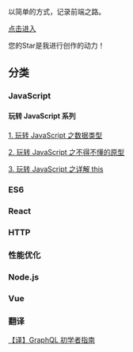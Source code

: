 以简单的方式，记录前端之路。

[点击进入](https://github.com/ximolang/blog/issues)

您的Star是我进行创作的动力！

## 分类

### JavaScript

#### 玩转 JavaScript 系列
[1. 玩转 JavaScript 之数据类型](https://github.com/seymoe/blog/issues/1)

[2. 玩转 JavaScript 之不得不懂的原型](https://github.com/seymoe/blog/issues/2)

[3. 玩转 JavaScript 之详解 this](https://github.com/seymoe/blog/issues/3)


### ES6

### React

### HTTP

### 性能优化

### Node.js

### Vue

### 翻译
[【译】GraphQL 初学者指南](https://github.com/seymoe/blog/issues/2)
